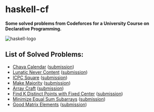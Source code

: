 # haskell-cf
**Some solved problems from Codeforces for a University Course on Declarative Programming.**

<img title="haskell-logo" alt="haskell-logo" src="https://upload.wikimedia.org/wikipedia/commons/thumb/4/4d/Logo_of_the_Haskell_programming_language.svg/2560px-Logo_of_the_Haskell_programming_language.svg.png">

## List of Solved Problems:
- [Chaya Calendar](https://codeforces.com/contest/1932/problem/B) ([submission](https://codeforces.com/contest/1932/submission/298593331))
- [Lunatic Never Content](https://codeforces.com/contest/1826/problem/B) ([submission](https://codeforces.com/contest/1826/submission/298596054))
- [ICPC Square](https://codeforces.com/contest/2045/problem/B) ([submission](https://codeforces.com/contest/2045/submission/298619508))
- [Make Majority](https://codeforces.com/contest/1988/problem/B) ([submission](https://codeforces.com/contest/1988/submission/298718672))
- [Array Craft](https://codeforces.com/contest/1990/problem/B) ([submission](https://codeforces.com/contest/1990/submission/298725853))
- [Find K Distinct Points with Fixed Center](https://codeforces.com/contest/1998/problem/A) ([submission](https://codeforces.com/contest/1998/submission/298729642))
- [Minimize Equal Sum Subarrays](https://codeforces.com/contest/1998/problem/B) ([submission](https://codeforces.com/contest/1998/submission/298731014))
- [Good Matrix Elements](https://codeforces.com/contest/177/problem/A2) ([submission](https://codeforces.com/contest/177/submission/304469483))
